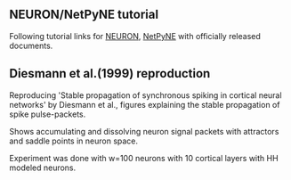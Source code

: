 ## NEURON/NetPyNE tutorial
Following tutorial links for [NEURON](https://nrn.readthedocs.io/en/8.2.4/index.html), [NetPyNE](http://doc.netpyne.org/tutorial.html) with officially released documents.

## Diesmann et al.(1999) reproduction
Reproducing 'Stable propagation of synchronous spiking in cortical neural networks' by Diesmann et al., figures explaining the stable propagation of spike pulse-packets.

Shows accumulating and dissolving neuron signal packets with attractors and saddle points in neuron space.

Experiment was done with w=100 neurons with 10 cortical layers with HH modeled neurons.